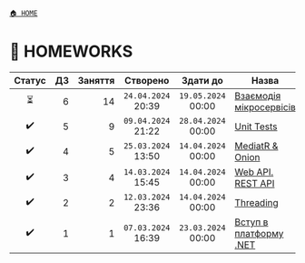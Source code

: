 ﻿[`🏠 HOME`](../README.md)  

# 📕 HOMEWORKS

| Статус | ДЗ | Заняття | Створено | Здати до | Назва |
|:---:|---:|---:|:---:|:---:|---|
| ⏳ | 6 | 14 | `24.04.2024` 20:39 | `19.05.2024` 00:00 | [Взаємодія мікросервісів](./00/06/README.md) |
| ✔️ | 5 |  9 | `09.04.2024` 21:22 | `28.04.2024` 00:00 | [Unit Tests](./00/05/README.md) |
| ✔️ | 4 |  5 | `25.03.2024` 13:50 | `14.04.2024` 00:00 | [MediatR & Onion](./00/04/README.md) |
| ✔️ | 3 |  4 | `14.03.2024` 15:45 | `14.04.2024` 00:00 | [Web API. REST API](./00/03/README.md) |
| ✔️ | 2 |  2 | `12.03.2024` 23:36 | `14.04.2024` 00:00 | [Threading](./00/02/README.md) |
| ✔️ | 1 |  1 | `07.03.2024` 16:39 | `23.03.2024` 00:00 | [Вступ в платформу .NET](./00/01/README.md) |